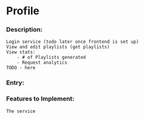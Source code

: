 # Profile

### Description:
    Login service (todo later once frontend is set up)
    View and edit playlists (get playlists)
    View stats:
        - # of Playlists generated
        - Request analytics
    TODO - here


### Entry:
    
### Features to Implement:
    The service

